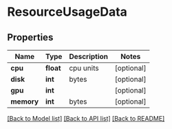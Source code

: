 # ResourceUsageData

## Properties
Name | Type | Description | Notes
------------ | ------------- | ------------- | -------------
**cpu** | **float** | cpu units | [optional] 
**disk** | **int** | bytes | [optional] 
**gpu** | **int** |  | [optional] 
**memory** | **int** | bytes | [optional] 

[[Back to Model list]](../README.md#documentation-for-models) [[Back to API list]](../README.md#documentation-for-api-endpoints) [[Back to README]](../README.md)


